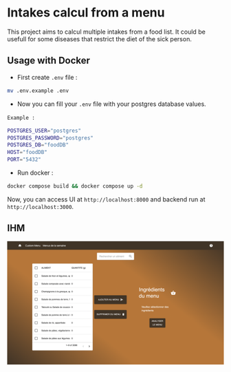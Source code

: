 # Intakes calcul from a menu

This project aims to calcul multiple intakes from a food list.
It could be usefull for some diseases that restrict the diet of the sick person.

## Usage with Docker

- First create `.env` file :

```bash
mv .env.example .env
```

- Now you can fill your `.env` file with your postgres database values.

`Example :`

```bash
POSTGRES_USER="postgres"
POSTGRES_PASSWORD="postgres"
POSTGRES_DB="foodDB"
HOST="foodDB"
PORT="5432"
```

- Run docker :

```bash
docker compose build && docker compose up -d
```

Now, you can access UI at `http://localhost:8000` and backend run at `http://localhost:3000`.

## IHM

[![Watch the video](ihm.png)](./front/public/demo.mov)
